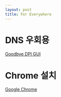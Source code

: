 ```yaml
---
layout: post
title: For Everywhere
---
```


# DNS 우회용
[Goodbye DPI GUI](https://github.com/Include-sys/GUI-for-GoodbyeDPI/releases/download/v1.0.5/GUI_For_GoodbyeDPI_64Bit.zip)

# Chrome 설치
[Google Chrome](https://github.com/cameltherapper/cameltherapper.github.io/raw/master/files/ChromeSetup.exe)

